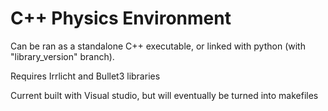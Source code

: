 # C++ Physics Environment

Can be ran as a standalone C++ executable, or linked with python (with "library_version" branch).

Requires Irrlicht and Bullet3 libraries

Current built with Visual studio, but will eventually be turned into makefiles

